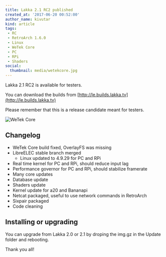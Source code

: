 ```yaml
---
title: Lakka 2.1 RC2 published
created_at: '2017-06-20 00:52:00'
author_name: kivutar
kind: article
tags:
 - RC
 - RetroArch 1.6.0
 - Linux
 - WeTek Core
 - PC
 - RPi
 - Shaders
social:
  thumbnail: media/wetekcore.jpg
---
```


Lakka 2.1 RC2 is available for testers.

You can download the builds from [http://le.builds.lakka.tv](http://le.builds.lakka.tv)

Please remember that this is a release candidate meant for testers.

![WeTek Core](media/wetekcore.jpg)

## Changelog

 * WeTek Core build fixed, OverlayFS was missing
 * LibreELEC stable branch merged
   * Linux updated to 4.9.29 for PC and RPi
 * Real time kernel for PC and RPi, should reduce input lag
 * Performance governor for PC and RPi, should stabilize framerate
 * Many core updates
 * Database update
 * Shaders update
 * Kernel update for a20 and Bananapi
 * Netcat packaged, useful to use network commands in RetroArch
 * Sixpair packaged
 * Code cleaning

## Installing or upgrading

You can upgrade from Lakka 2.0 or 2.1 by droping the img.gz in the Update folder and rebooting.

Thank you all!
